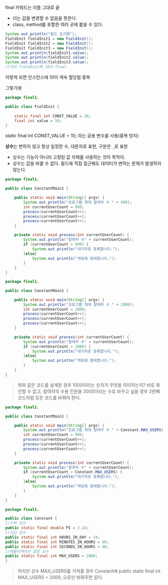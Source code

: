 final 키워드는 이름 그대로 끝
- 더는 값을 변경할 수 없음을 뜻한다.
- class, method를 포함한 여러 곳에 붙을 수 있다.

```java
System.out.println("필드 초기화");
FieldInit fieldInit1 = new FieldInit();
FieldInit fieldInit2 = new FieldInit();
FieldInit fieldInit3 = new FieldInit();
System.out.println(fieldInit1.value);
System.out.println(fieldInit2.value);
System.out.println(fieldInit3.value);
//이미 fieldInit에 10이 final
```
이렇게 되면 인스턴스에 10이 계속 할당됨 중복

그렇기에 


```java
package final1;

public class FieldInit {
    
    static final int CONST_VALUE = 10; 
    final int value = 10;
}

```
static final int CONST_VALUE = 10; 라는 공용 변수를 사용(중복 방지)

**상수**는 변하지 않고 항상 일정한 수, 대문자로 표현, 구분은 `_`로 표현
- 상수는 기능이 아니라 고정된 값 자체를 사용하는 것이 목적이.
- 상수는 값을 바꿀 수 없다. 필드에 직접 접근해도 데이터가 변하는 문제가 발생하지 않는다.

```java
package final1;

public class ConstantMain1 {

    public static void main(String[] args) {
        System.out.println("프로그램 최대 참여자 수 " + 999);
        int currentUserCount = 999;
        process(currentUserCount++);
        process(currentUserCount++);
        process(currentUserCount++);
    }

    private static void process(int currentUserCount) {
        System.out.println("참여자 수" + currentUserCount);
        if (currentUserCount > 999) {
            System.out.println("대기자로 등록합니다.");
        }else{
            System.out.println("게임에 참여합니다.");
        }
    }
}
```
```java
package final1;

public class ConstantMain1 {

    public static void main(String[] args) {
        System.out.println("프로그램 최대 참여자 수 " + 2000);
        int currentUserCount = 2000;
        process(currentUserCount++);
        process(currentUserCount++);
        process(currentUserCount++);
    }

    private static void process(int currentUserCount) {
        System.out.println("참여자 수" + currentUserCount);
        if (currentUserCount > 2000) {
            System.out.println("대기자로 등록합니다.");
        }else{
            System.out.println("게임에 참여합니다.");
        }
    }
}
```
>위와 같은 코드를 설계한 경우 1000이라는 숫자가 무엇을 의미하는지? 바로 확인할 수 없고,
> 참여자의 수용 인원을 2000이라는 수로 바꾸고 싶을 경우 2번째 코드처럼 모든 코드를 바꿔야 한다.

```java
package final1;

public class ConstantMain1 {

    public static void main(String[] args) {
        System.out.println("프로그램 최대 참여자 수 " + Constant.MAX_USERS);
        int currentUserCount = 999;
        process(currentUserCount++);
        process(currentUserCount++);
        process(currentUserCount++);
    }

    private static void process(int currentUserCount) {
        System.out.println("참여자 수" + currentUserCount);
        if (currentUserCount > Constant.MAX_USERS) {
            System.out.println("대기자로 등록합니다.");
        }else{
            System.out.println("게임에 참여합니다.");
        }
    }
}
```
```java
package final1;

public class Constant {
//수학 상수
public static final double PI = 3.14;
//시간 상수
public static final int HOURS_IN_DAY = 24;
public static final int MINUTES_IN_HOURS = 60;
public static final int SECONDS_IN_HOURS = 60;
//애플리케이션 설정 상수
public static final int MAX_USERS = 2000;
}
```
>하지만 상수 MAX_USERS를 가져올 경우 Constant에 public static final int MAX_USERS = 2000; 으로만 바꿔주면 된다.